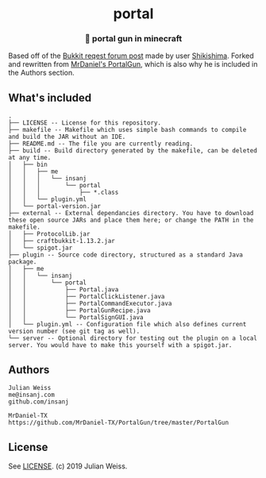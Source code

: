 <h1 align="center">portal</h1>
<h3 align="center">🌌  portal gun in minecraft</h3>

Based off of the [Bukkit reqest forum post](https://bukkit.org/threads/portal-gun.478108/) made by user [Shikishima](https://bukkit.org/members/shikishima.91268249/). Forked and rewritten from [MrDaniel's PortalGun](https://github.com/MrDaniel-TX/PortalGun), which is also why he is included in the Authors section.

## What's included

```
.
├── LICENSE -- License for this repository.
├── makefile -- Makefile which uses simple bash commands to compile and build the JAR without an IDE.
├── README.md -- The file you are currently reading.
├── build -- Build directory generated by the makefile, can be deleted at any time.
│   ├── bin
│   │   ├── me
│   │   │   └── insanj
│   │   │       └── portal
│   │   │           ├── *.class
│   │   └── plugin.yml
│   └── portal-version.jar
├── external -- External dependancies directory. You have to download these open source JARs and place them here; or change the PATH in the makefile.
│   ├── ProtocolLib.jar
│   ├── craftbukkit-1.13.2.jar
│   └── spigot.jar
├── plugin -- Source code directory, structured as a standard Java package.
│   ├── me
│   │   └── insanj
│   │       └── portal
│   │           ├── Portal.java
│   │           ├── PortalClickListener.java
│   │           ├── PortalCommandExecutor.java
│   │           ├── PortalGunRecipe.java
│   │           └── PortalSignGUI.java
│   └── plugin.yml -- Configuration file which also defines current version number (see git tag as well).
└── server -- Optional directory for testing out the plugin on a local server. You would have to make this yourself with a spigot.jar.
```

## Authors

```
Julian Weiss
me@insanj.com
github.com/insanj

MrDaniel-TX 
https://github.com/MrDaniel-TX/PortalGun/tree/master/PortalGun
```

## License

See [LICENSE](https://github.com/insanj/pride/blob/master/LICENSE). (c) 2019 Julian Weiss.

